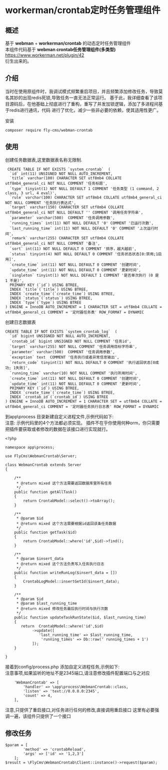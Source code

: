 # workerman/crontab定时任务管理组件

## 概述

基于 **webman** + **workerman/crontab** 的动态定时任务管理组件<br>
本组件代码基于 **webman crontab任务管理组件(多类型)** https://www.workerman.net/plugin/42 <br>
衍生出来的。<br>


## 介绍
当时在使用原组件时，我调试模式频繁重启项目，并且频繁添加修改任务，导致莫名其妙的出现redis死锁,导致任务一直无法正常运行。
基于此，我详细查看了该项目源码后，在他基础上彻底进行了重构，重写了并发加锁逻辑，添加了多进程间基于redis进行通讯，代码
进行了优化，减少一些非必要的依赖，使其适用性更广。<br>


安装

```shell
composer require fly-cms/webman-crontab
```

## 使用
 创建任务数据表,这里数据表名称无限制.
```shell
 CREATE TABLE IF NOT EXISTS `system_crontab`  (
  `id` int(11) UNSIGNED NOT NULL AUTO_INCREMENT,
  `title` varchar(100) CHARACTER SET utf8mb4 COLLATE utf8mb4_general_ci NOT NULL COMMENT '任务标题',
  `type` tinyint(1) NOT NULL DEFAULT 1 COMMENT '任务类型 (1 command, 2 class, 3 url, 4 eval)',
  `rule` varchar(100) CHARACTER SET utf8mb4 COLLATE utf8mb4_general_ci NOT NULL COMMENT '任务执行表达式',
  `target` varchar(150) CHARACTER SET utf8mb4 COLLATE utf8mb4_general_ci NOT NULL DEFAULT '' COMMENT '调用任务字符串',
  `parameter` varchar(500)  COMMENT '任务调用参数', 
  `running_times` int(11) NOT NULL DEFAULT '0' COMMENT '已运行次数',
  `last_running_time` int(11) NOT NULL DEFAULT '0' COMMENT '上次运行时间',
  `remark` varchar(255) CHARACTER SET utf8mb4 COLLATE utf8mb4_general_ci NOT NULL COMMENT '备注',
  `sort` int(11) NOT NULL DEFAULT 0 COMMENT '排序，越大越前',
  `status` tinyint(4) NOT NULL DEFAULT 0 COMMENT '任务状态状态[0:禁用;1启用]',
  `create_time` int(11) NOT NULL DEFAULT 0 COMMENT '创建时间',
  `update_time` int(11) NOT NULL DEFAULT 0 COMMENT '更新时间',
  `singleton` tinyint(1) NOT NULL DEFAULT 1 COMMENT '是否单次执行 (0 是 1 不是)',
  PRIMARY KEY (`id`) USING BTREE,
  INDEX `title`(`title`) USING BTREE,
  INDEX `create_time`(`create_time`) USING BTREE,
  INDEX `status`(`status`) USING BTREE,
  INDEX `type`(`type`) USING BTREE
) ENGINE = InnoDB AUTO_INCREMENT = 1 CHARACTER SET = utf8mb4 COLLATE = utf8mb4_general_ci COMMENT = '定时器任务表' ROW_FORMAT = DYNAMIC
```
创建日志数据表
```shell
CREATE TABLE IF NOT EXISTS `system_crontab_log`  (
  `id` bigint UNSIGNED NOT NULL AUTO_INCREMENT,
  `crontab_id` bigint UNSIGNED NOT NULL COMMENT '任务id',
  `target` varchar(255) NOT NULL COMMENT '任务调用目标字符串',
  `parameter` varchar(500)  COMMENT '任务调用参数', 
  `exception` text  COMMENT '任务执行或者异常信息输出',
  `return_code` tinyint(1) NOT NULL DEFAULT 0 COMMENT '执行返回状态[0成功; 1失败]',
  `running_time` varchar(10) NOT NULL COMMENT '执行所用时间',
  `create_time` int(11) NOT NULL DEFAULT 0 COMMENT '创建时间',
  `update_time` int(11) NOT NULL DEFAULT 0 COMMENT '更新时间',
  PRIMARY KEY (`id`) USING BTREE,
  INDEX `create_time`(`create_time`) USING BTREE,
  INDEX `crontab_id`(`crontab_id`) USING BTREE
) ENGINE = InnoDB AUTO_INCREMENT = 1 CHARACTER SET = utf8mb4 COLLATE = utf8mb4_general_ci COMMENT = '定时器任务执行日志表' ROW_FORMAT = DYNAMIC
```

到app\process 目录新建自定义进程文件,示例代码如下:<br>
注意: 示例代码里的4个方法都必须实现。
插件不在乎你使用何种orm，你只需要把插件要获取或者修改的数据在该接口进行实现就行。
```shell
<?php

namespace app\process;

use FlyCms\WebmanCrontab\Server;

class WebmanCrontab extends Server
{

    /**
     * @return mixed 这个方法需要返回数据库里所有任务
     */
    public function getAllTask()
    {
        return CrontabModel::select()->toArray();
    }

    /**
     * @param $id
     * @return mixed 这个方法需要根据id返回该条任务数据
     */
    public function getTask($id)
    {
        return CrontabModel::where('id',$id)->find();
    }

    /**
     * @param $insert_data
     * @return mixed 这个方法负责写入任务执行日志
     */
    public function writeRunLog($insert_data = [])
    {
        CrontabLogModel::insertGetId($insert_data);
    }

    /**
     * @param $id
     * @param $last_running_time
     * @return mixed 修改任务最后执行时间与执行次数
     */
    public function updateTaskRunState($id, $last_running_time)
    {
       return  CrontabModel::where('id',$id)
            ->update([
               'last_running_time' => $last_running_time,
                'running_times' => Db::raw(' running_times + 1')
            ]);
    }

}

```

接着到config/process.php 添加自定义进程任务,示例如下:<br>
注意事项,如果监听的地址不是2345端口,请注意修改插件配置端口与之对应
````shell
    'WebmanCrontab' => [
        'handler' => \app\process\WebmanCrontab::class,
        'listen' => 'text://0.0.0.0:2345',
        'count' => 4,
    ],
````
注意,只提供了重启接口,对任务进行任何的修改,直接调用重启接口
这里有必要强调一遍，该组件只提供了一个接口
## 修改任务
````shell
$param = [
        'method' => 'crontabReload',
        'args' => ['id' => '1,2,3']
    ];
$result = \FlyCms\WebmanCrontab\Client::instance()->request($param);
````
